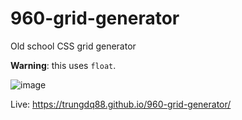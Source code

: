 # 960-grid-generator
Old school CSS grid generator

**Warning**: this uses `float`.

![image](https://cloud.githubusercontent.com/assets/4214509/18829834/608a5b72-8408-11e6-9098-dffdb7c9b2f8.png)

Live: https://trungdq88.github.io/960-grid-generator/
